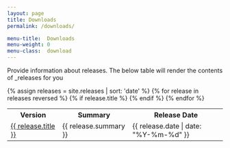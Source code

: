 ```yaml
---
layout: page 
title: Downloads
permalink: /downloads/

menu-title:  Downloads
menu-weight: 0
menu-class:  download
---
```


Provide information about releases.  The below table will render the contents of _releases for you

<table class="releases">
    <tr>
        <th>Version</th>
        <th>Summary</th>
        <th>Release Date</th>
    </tr>
    {% assign releases = site.releases | sort: 'date' %}
    {% for release in releases reversed %}
        {% if release.title %}
            <tr>
                <td><a href="{{ release.url | prepend: site.baseurl }}">{{ release.title }}</a></td>
                <td>{{ release.summary }}</td>
                <td>{{ release.date | date: "%Y-%m-%d" }}</td>
            </tr>
        {% endif %}
    {% endfor %}
</table>


